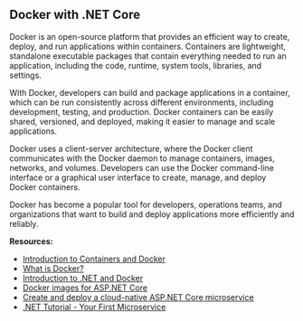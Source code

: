 ## Docker with .NET Core

Docker is an open-source platform that provides an efficient way to create, deploy, and run applications within containers. Containers are lightweight, standalone executable packages that contain everything needed to run an application, including the code, runtime, system tools, libraries, and settings.

With Docker, developers can build and package applications in a container, which can be run consistently across different environments, including development, testing, and production. Docker containers can be easily shared, versioned, and deployed, making it easier to manage and scale applications.

Docker uses a client-server architecture, where the Docker client communicates with the Docker daemon to manage containers, images, networks, and volumes. Developers can use the Docker command-line interface or a graphical user interface to create, manage, and deploy Docker containers.

Docker has become a popular tool for developers, operations teams, and organizations that want to build and deploy applications more efficiently and reliably.

**Resources:**

 - [Introduction to Containers and Docker](https://learn.microsoft.com/en-us/dotnet/architecture/microservices/container-docker-introduction/)
 - [What is Docker?](https://learn.microsoft.com/en-us/dotnet/architecture/microservices/container-docker-introduction/docker-defined)
 - [Introduction to .NET and Docker](https://learn.microsoft.com/en-us/dotnet/core/docker/introduction?source=recommendations)
 - [Docker images for ASP.NET Core](https://learn.microsoft.com/en-us/aspnet/core/host-and-deploy/docker/building-net-docker-images?view=aspnetcore-7.0)
  - [Create and deploy a cloud-native ASP.NET Core microservice](https://learn.microsoft.com/ro-ro/training/modules/microservices-aspnet-core/?WT.mc_id=dotnet-35129-website)
  - [.NET Tutorial - Your First Microservice](https://dotnet.microsoft.com/en-us/learn/aspnet/microservice-tutorial/intro)


